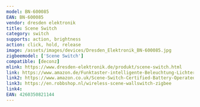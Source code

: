 ```yaml
---
model: BN-600085
EAN: BN-600085
vendor: dresden elektronik
title: Scene Switch
category: switch
supports: action, brightness
action: click, hold, release
image: /assets/images/devices/Dresden_Elektronik_BN-600085.jpg
zigbeemodel: ['Scene Switch']
compatible: [deconz]
mlink: https://www.dresden-elektronik.de/produkt/scene-switch.html
link: https://www.amazon.de/Funktaster-intelligente-Beleuchtung-Lichtern-Tastendruck/dp/B019OVJQNM
link2: https://www.amazon.co.uk/Scene-Switch-Certified-Battery-Operated-Wireless/dp/B019OVJQNM
link3: https://en.robbshop.nl/wireless-scene-wallswitch-zigbee
link4: 
EAN: 4260350821144
---
```

